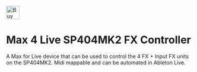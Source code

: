 <a href='https://ko-fi.com/S6S8SP865' target='_blank'><img height='36' style='border:0px;height:36px;' src='https://storage.ko-fi.com/cdn/kofi4.png?v=3' border='0' alt='Buy Me a Coffee at ko-fi.com' /></a>


# Max 4 Live SP404MK2 FX Controller

A Max for Live device that can be used to control the 4 FX + Input FX units on the SP404MK2. Midi mappable and can be automated in Ableton Live.
